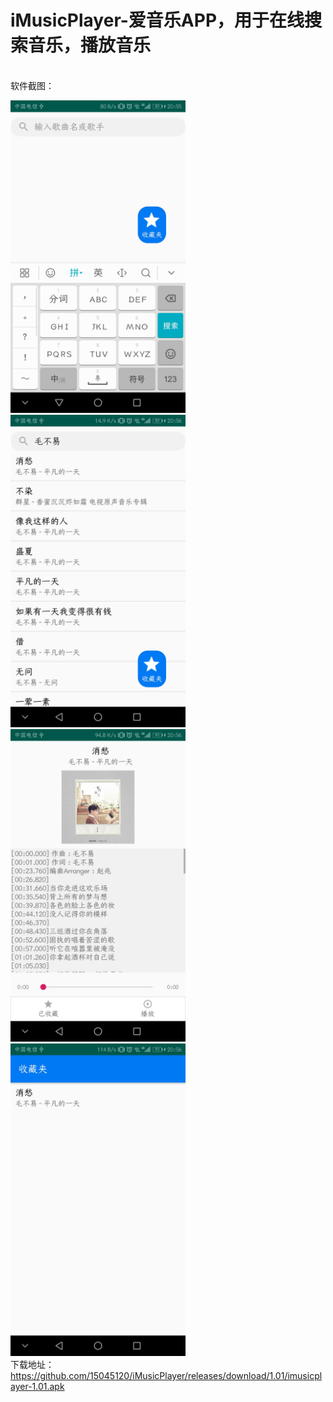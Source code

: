 # iMusicPlayer-爱音乐APP，用于在线搜索音乐，播放音乐
<br>软件截图：

<img src="https://github.com/15045120/iMusicPlayer/blob/master/docs/1.01/Screenshot_1.jpg" width="280" height="500"></img>
<img src="https://github.com/15045120/iMusicPlayer/blob/master/docs/1.01/Screenshot_2.jpg" width="280" height="500"></img>
<img src="https://github.com/15045120/iMusicPlayer/blob/master/docs/1.01/Screenshot_3.jpg" width="280" height="500"></img>
<img src="https://github.com/15045120/iMusicPlayer/blob/master/docs/1.01/Screenshot_4.jpg" width="280" height="500"></img>
<br>下载地址：
https://github.com/15045120/iMusicPlayer/releases/download/1.01/imusicplayer-1.01.apk
